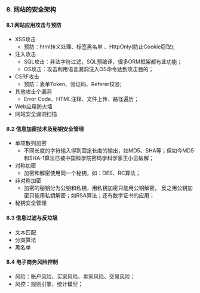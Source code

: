 ### 8. 网站的安全架构
#### 8.1 网站应用攻击与预防
- XSS攻击
  - 预防：html转义处理、标签黑名单 、HttpOnly(防止Cookie窃取);
- 注入攻击
  - SQL攻击：非法字符过滤，SQL预编译，很多ORM框架都有此功能；
  - OS攻击：攻击利用语言漏洞注入OS命令达到攻击目的；
- CSRF攻击
  - 预防：表单Token、验证码、Referer校验;
- 其他攻击个漏洞
  - Error Code、HTML注释、文件上传、路径遍历； 
- Web应用防火墙
- 网站安全漏洞扫描
#### 8.2 信息加密技术及秘钥安全管理
- 单项散列加密
  - 不同长度的字符输入得到固定长度的输出，如MD5、SHA等；但如今MD5和SHA-1算法已被中国科学院密码学科学家王小云破解； 
- 对称加密
  - 加密和解密使用同一个秘钥，如：DES、RC算法； 
- 非对称加密
  - 加密的秘钥分为公钥和私钥，用私钥加密只能用公钥解密， 反之用公钥加密只能用私钥解密；如RSA算法；还有数字证书的应用；
- 秘钥安全管理
#### 8.3 信息过滤与反垃圾
- 文本匹配
- 分类算法
- 黑名单
#### 8.4 电子商务风险控制
- 风险：账户风险、买家风险、卖家风险、交易风险；
- 风控：规则引擎、统计模型；